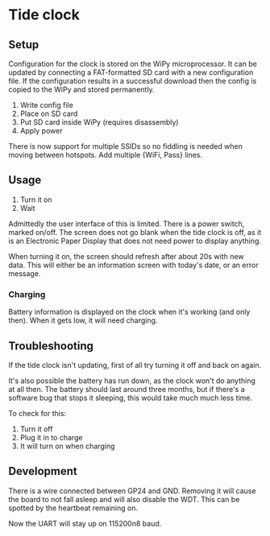 Tide clock
==========


Setup
-----

Configuration for the clock is stored on the WiPy microprocessor.
It can be updated by connecting a FAT-formatted SD card with a new configuration file.
If the configuration results in a successful download then the config is copied to the WiPy and stored permanently.

1. Write config file
2. Place on SD card
3. Put SD card inside WiPy (requires disassembly)
4. Apply power

There is now support for multiple SSIDs so no fiddling is needed when moving between hotspots.
Add multiple {WiFi, Pass} lines.

Usage
-----

1. Turn it on
2. Wait

Admittedly the user interface of this is limited.
There is a power switch, marked on/off.
The screen does not go blank when the tide clock is off, as it is an Electronic Paper Display that does not need power to display anything.

When turning it on, the screen should refresh after about 20s with new data.
This will either be an information screen with today's date, or an error message.

### Charging

Battery information is displayed on the clock when it's working (and only then).
When it gets low, it will need charging.



Troubleshooting
--------------

If the tide clock isn't updating, first of all try turning it off and back on again.

It's also possible the battery has run down, as the clock won't do anything at all then.
The battery should last around three months, but if there's a software bug that stops it sleeping, this would take much much less time.

To check for this:

1. Turn it off
2. Plug it in to charge
3. It will turn on when charging

Development
---------

There is a wire connected between GP24 and GND.
Removing it will cause the board to not fall asleep and will also disable the WDT.
This can be spotted by the heartbeat remaining on.

Now the UART will stay up on 115200n8 baud.
